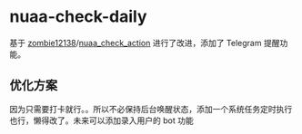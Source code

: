 # nuaa-check-daily

基于 [zombie12138](https://github.com/zombie12138)/[nuaa_check_action](https://github.com/zombie12138/nuaa_check_action) 进行了改进，添加了 Telegram 提醒功能。

## 优化方案

因为只需要打卡就行。。所以不必保持后台唤醒状态，添加一个系统任务定时执行也行，懒得改了。未来可以添加录入用户的 bot 功能
